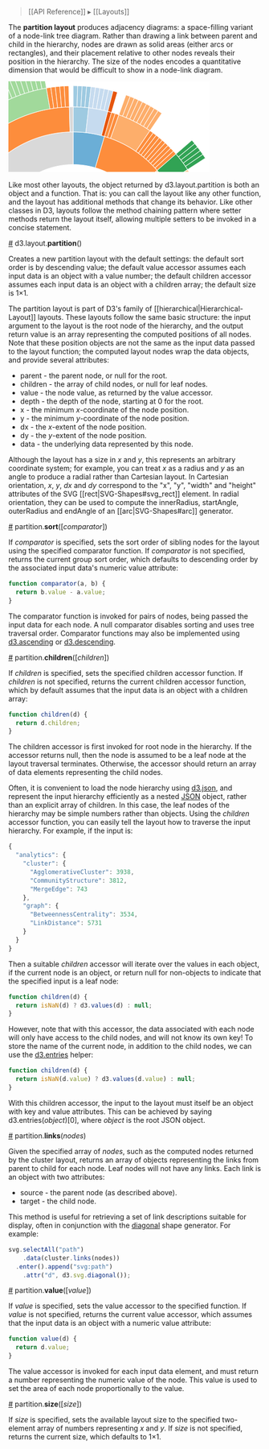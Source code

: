 > [[API Reference]] ▸ [[Layouts]]

The **partition layout** produces adjacency diagrams: a space-filling variant of a node-link tree diagram. Rather than drawing a link between parent and child in the hierarchy, nodes are drawn as solid areas (either arcs or rectangles), and their placement relative to other nodes reveals their position in the hierarchy. The size of the nodes encodes a quantitative dimension that would be difficult to show in a node-link diagram.

![partition](partition.png)

Like most other layouts, the object returned by d3.layout.partition is both an object and a function. That is: you can call the layout like any other function, and the layout has additional methods that change its behavior. Like other classes in D3, layouts follow the method chaining pattern where setter methods return the layout itself, allowing multiple setters to be invoked in a concise statement.

<a name="partition" href="#partition">#</a> d3.layout.<b>partition</b>()

Creates a new partition layout with the default settings: the default sort order is by descending value; the default value accessor assumes each input data is an object with a value number; the default children accessor assumes each input data is an object with a children array; the default size is 1×1.

The partition layout is part of D3's family of [[hierarchical|Hierarchical-Layout]] layouts. These layouts follow the same basic structure: the input argument to the layout is the root node of the hierarchy, and the output return value is an array representing the computed positions of all nodes. Note that these position objects are not the same as the input data passed to the layout function; the computed layout nodes wrap the data objects, and provide several attributes:

* parent - the parent node, or null for the root.
* children - the array of child nodes, or null for leaf nodes.
* value - the node value, as returned by the value accessor.
* depth - the depth of the node, starting at 0 for the root.
* x - the minimum *x*-coordinate of the node position.
* y - the minimum *y*-coordinate of the node position.
* dx - the *x*-extent of the node position. 
* dy - the *y*-extent of the node position. 
* data - the underlying data represented by this node.

Although the layout has a size in *x* and *y*, this represents an arbitrary coordinate system; for example, you can treat *x* as a radius and *y* as an angle to produce a radial rather than Cartesian layout. In Cartesian orientation, *x*, *y*, *dx* and *dy* correspond to the "x", "y", "width" and "height" attributes of the SVG [[rect|SVG-Shapes#svg_rect]] element. In radial orientation, they can be used to compute the innerRadius, startAngle, outerRadius and endAngle of an [[arc|SVG-Shapes#arc]] generator.

<a name="sort" href="#sort">#</a> partition.<b>sort</b>([<i>comparator</i>])

If *comparator* is specified, sets the sort order of sibling nodes for the layout using the specified comparator function.  If *comparator* is not specified, returns the current group sort order, which defaults to descending order by the associated input data's numeric value attribute:

```javascript
function comparator(a, b) {
  return b.value - a.value;
}
```

The comparator function is invoked for pairs of nodes, being passed the input data for each node. A null comparator disables sorting and uses tree traversal order. Comparator functions may also be implemented using [d3.ascending](Arrays#d3_ascending) or [d3.descending](Arrays#d3_descending).

<a name="children" href="#children">#</a> partition.<b>children</b>([<i>children</i>])

If *children* is specified, sets the specified children accessor function. If *children* is not specified, returns the current children accessor function, which by default assumes that the input data is an object with a children array:

```javascript
function children(d) {
  return d.children;
}
```

The children accessor is first invoked for root node in the hierarchy. If the accessor returns null, then the node is assumed to be a leaf node at the layout traversal terminates. Otherwise, the accessor should return an array of data elements representing the child nodes.

Often, it is convenient to load the node hierarchy using [d3.json](Requests#d3_json), and represent the input hierarchy efficiently as a nested [JSON](http://json.org) object, rather than an explicit array of children. In this case, the leaf nodes of the hierarchy may be simple numbers rather than objects. Using the *children* accessor function, you can easily tell the layout how to traverse the input hierarchy. For example, if the input is:

```javascript
{
  "analytics": {
    "cluster": {
      "AgglomerativeCluster": 3938,
      "CommunityStructure": 3812,
      "MergeEdge": 743
    },
    "graph": {
      "BetweennessCentrality": 3534,
      "LinkDistance": 5731
    }
  }
}
```

Then a suitable *children* accessor will iterate over the values in each object, if the current node is an object, or return null for non-objects to indicate that the specified input is a leaf node:

```javascript
function children(d) {
  return isNaN(d) ? d3.values(d) : null;
}
```

However, note that with this accessor, the data associated with each node will only have access to the child nodes, and will not know its own key! To store the name of the current node, in addition to the child nodes, we can use the [d3.entries](Arrays#d3_entries) helper:

```javascript
function children(d) {
  return isNaN(d.value) ? d3.values(d.value) : null;
}
```

With this children accessor, the input to the layout must itself be an object with key and value attributes. This can be achieved by saying d3.entries(*object*)[0], where *object* is the root JSON object.

<a name="links" href="#links">#</a> partition.<b>links</b>(<i>nodes</i>)

Given the specified array of *nodes*, such as the computed nodes returned by the cluster layout, returns an array of objects representing the links from parent to child for each node. Leaf nodes will not have any links. Each link is an object with two attributes:

* source - the parent node (as described above).
* target - the child node.

This method is useful for retrieving a set of link descriptions suitable for display, often in conjunction with the [diagonal](SVG-Shapes#diagonal) shape generator. For example:

```javascript
svg.selectAll("path")
    .data(cluster.links(nodes))
  .enter().append("svg:path")
    .attr("d", d3.svg.diagonal());
```

<a name="value" href="#value">#</a> partition.<b>value</b>([<i>value</i>])

If *value* is specified, sets the value accessor to the specified function. If *value* is not specified, returns the current value accessor, which assumes that the input data is an object with a numeric value attribute:

```javascript
function value(d) {
  return d.value;
}
```

The value accessor is invoked for each input data element, and must return a number representing the numeric value of the node. This value is used to set the area of each node proportionally to the value.

<a name="size" href="#size">#</a> partition.<b>size</b>([<i>size</i>])

If *size* is specified, sets the available layout size to the specified two-element array of numbers representing *x* and *y*. If *size* is not specified, returns the current size, which defaults to 1×1.
